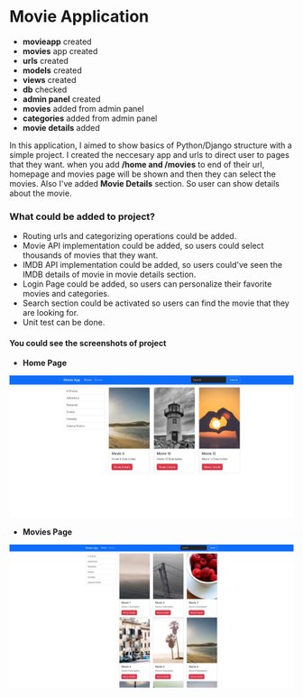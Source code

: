 # Movie Application

- **movieapp** created
- **movies** app created
- **urls** created
- **models** created
- **views** created
- **db** checked
- **admin panel** created
- **movies** added from admin panel
- **categories** added from admin panel
- **movie details** added

In this application, I aimed to show basics of Python/Django structure with a simple project. I created the neccesary app and urls to direct user to pages that they want. when you add **/home and /movies** to end of their url, homepage and movies page will be shown and then they can select the movies. Also I've added **Movie Details** section. So user can show details about the movie.

### What could be added to project? 

- Routing urls and categorizing operations could be added.
- Movie API implementation could be added, so users could select thousands of movies that they want. 
- IMDB API implementation could be added, so users could've seen the IMDB details of movie in movie details section.
- Login Page could be added, so users can personalize their favorite movies and categories.
- Search section could be activated so users can find the movie that they are looking for.
- Unit test can be done.

 #### You could see the screenshots of project

 - **Home Page**

 ![Home Page](./movies/static/img/HomePage.JPG "San Juan Mountains")

 - **Movies Page**

 ![Movies Page](./movies/static/img/MoviesPage.JPG "San Juan Mountains")